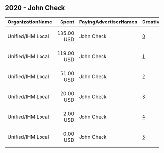 ## 2020 - John Check 
|OrganizationName|Spent|PayingAdvertiserNames|CreativeUrls|Impressions|Genders|AgeBrackets|CountryCodes|BillingAddresses|CandidateBallotInformation|
|:---|---:|:---|:---|---:|:---|:---|:---|:---|:---|
|Unified/IHM Local|135.00 USD|John Check|[0](https://www.snap.com/political-ads/asset/c0ba3a8f0ca8819993a6c5891f47e59c4e9a69fc0f1924c03a60bce592fb8b15?mediaType=jpg)|42,410||18+|united states|"180 madison ave,new york ,10016,US"|John Check|
|Unified/IHM Local|119.00 USD|John Check|[1](https://www.snap.com/political-ads/asset/ccf4d248c9ef48d965b25d761cb225a401782b381fd62ae70bea0145499cb97d?mediaType=mp4)|36,993||18+|united states|"180 madison ave,new york ,10016,US"|John Check|
|Unified/IHM Local|51.00 USD|John Check|[2](https://www.snap.com/political-ads/asset/0dcfefe60410ec9f388f91d4209e36e6e72b3dc466a8f4ff84026090a2083033?mediaType=mp4)|19,527||18+|united states|"180 madison ave,new york ,10016,US"|John Check|
|Unified/IHM Local|20.00 USD|John Check|[3](https://www.snap.com/political-ads/asset/af74f004ab47bb15cfa0d06506de53fd124febea8f403244a3f58eb1ccf67c5d?mediaType=mp4)|5,058||18+|united states|"180 madison ave,new york ,10016,US"|John Check|
|Unified/IHM Local|2.00 USD|John Check|[4](https://www.snap.com/political-ads/asset/8aa66f9397c0bc242f6295ab98f6a393a607ea6775d842761e41b9cc9bd087e3?mediaType=mp4)|611||18+|united states|"180 madison ave,new york ,10016,US"|John Check|
|Unified/IHM Local|0.00 USD|John Check|[5](https://www.snap.com/political-ads/asset/b9a46d40a2d672757b320925c1862166776e3bb862e8e05fef1cc4f13095cc8b?mediaType=mp4)|144||18+|united states|"180 madison ave,new york ,10016,US"|John Check|
